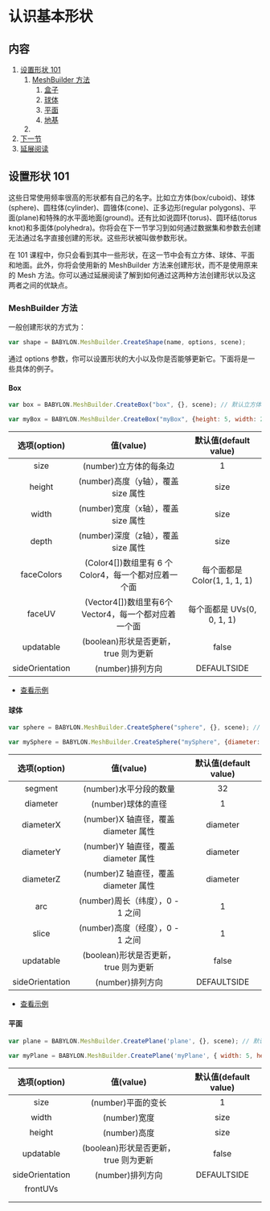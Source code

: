 # 认识基本形状

## 内容

1. [设置形状 101](#设置形状-101)
   1. [MeshBuilder 方法](#meshbuilder-方法)
      1. [盒子](#盒子)
      2. [球体](#球体)
      3. [平面](#平面)
      4. [地基](#地基)
   2. 
2. [下一节](#下一节)
3. [延展阅读](#延展阅读)

## 设置形状 101

这些日常使用频率很高的形状都有自己的名字。比如立方体(box/cuboid)、球体(sphere)、圆柱体(cylinder)、圆锥体(cone)、正多边形(regular polygons)、平面(plane)和特殊的水平面地面(ground)。还有比如说圆环(torus)、圆环结(torus knot)和多面体(polyhedra)。你将会在下一节学习到如何通过数据集和参数去创建无法通过名字直接创建的形状。这些形状被叫做参数形状。

在 101 课程中，你只会看到其中一些形状，在这一节中会有立方体、球体、平面和地面。此外，你将会使用新的 MeshBuilder 方法来创建形状，而不是使用原来的 Mesh 方法。你可以通过延展阅读了解到如何通过这两种方法创建形状以及这两者之间的优缺点。

### MeshBuilder 方法

一般创建形状的方式为：

```js
var shape = BABYLON.MeshBuilder.CreateShape(name, options, scene);
```

通过 options 参数，你可以设置形状的大小以及你是否能够更新它。下面将是一些具体的例子。

#### Box

```js
var box = BABYLON.MeshBuilder.CreateBox("box", {}, scene); // 默认立方体

var myBox = BABYLON.MeshBuilder.CreateBox("myBox", {height: 5, width: 2, depth: 0.5}, scene);
```

|选项(option)|值(value)|默认值(default value)|
|:---:|:---:|:---:|
|size|(number)立方体的每条边|1|
|height|(number)高度（y轴），覆盖 size 属性|size|
|width|(number)宽度（x轴），覆盖 size 属性|size|
|depth|(number)深度（z轴），覆盖 size 属性|size|
|faceColors|(Color4[])数组里有 6 个 Color4，每一个都对应着一个面|每个面都是 Color(1, 1, 1, 1)|
|faceUV|(Vector4[])数组里有6个 Vector4，每一个都对应着一个面|每个面都是 UVs(0, 0, 1, 1)|
|updatable|(boolean)形状是否更新，true 则为更新|false|
|sideOrientation|(number)排列方向|DEFAULTSIDE|

- [查看示例](https://www.babylonjs-playground.com/#3QW4J1#1)

#### 球体

```js
var sphere = BABYLON.MeshBuilder.CreateSphere("sphere", {}, scene); // 默认的球体

var mySphere = BABYLON.MeshBuilder.CreateSphere("mySphere", {diameter: 2, diameterX: 3}, scene);
```

|选项(option)|值(value)|默认值(default value)|
|:---:|:---:|:---:|
|segment|(number)水平分段的数量|32|
|diameter|(number)球体的直径|1|
|diameterX|(number)X 轴直径，覆盖 diameter 属性|diameter|
|diameterY|(number)Y 轴直径，覆盖 diameter 属性|diameter|
|diameterZ|(number)Z 轴直径，覆盖 diameter 属性|diameter|
|arc|(number)周长（纬度），0 - 1 之间|1|
|slice|(number)高度（经度），0 - 1 之间|1|
|updatable|(boolean)形状是否更新，true 则为更新|false|
|sideOrientation|(number)排列方向|DEFAULTSIDE|

- [查看示例](https://www.babylonjs-playground.com/#K6M44R)

#### 平面

```js
var plane = BABYLON.MeshBuilder.CreatePlane('plane', {}, scene); // 默认平面

var myPlane = BABYLON.MeshBuilder.CreatePlane('myPlane', { width: 5, height: 2 }, scene);
```

|选项(option)|值(value)|默认值(default value)|
|:---:|:---:|:---:|
|size|(number)平面的变长|1|
|width|(number)宽度|size|
|height|(number)高度|size|
|updatable|(boolean)形状是否更新，true 则为更新|false|
|sideOrientation|(number)排列方向|DEFAULTSIDE|
|frontUVs|||
||||
||||
